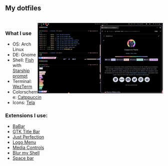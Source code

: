 <p align="center">
    <h2>My dotfiles </h2>
</p>
<br>

<img src="assets/screenshot.png" align="right" width="400px">

### What I use
- OS: Arch Linux
- DE: Gnome 
- Shell: [Fish](https://fishshell.com/) with [Starship prompt](https://starship.rs)
- Terminal: [WezTerm](https://wezfurlong.org/wezterm/)
- Colorscheme: [Catppuccin](https://github.com/catppuccin)
- Icons: [Tela](https://github.com/vinceliuice/Tela-icon-theme) 

### Extensions I use: 
- [BaBar](https://extensions.gnome.org/extension/4000/babar/)
- [GTK Title Bar](https://extensions.gnome.org/extension/1732/gtk-title-bar/)
- [Just Perfection](https://extensions.gnome.org/extension/3843/just-perfection/)
- [Logo Menu](https://extensions.gnome.org/extension/4451/logo-menu/)
- [Media Controls](https://extensions.gnome.org/extension/4470/media-controls/)
- [Blur my Shell](https://extensions.gnome.org/extension/3193/blur-my-shell/)
- [Space bar](https://extensions.gnome.org/extension/5090/space-bar/)
